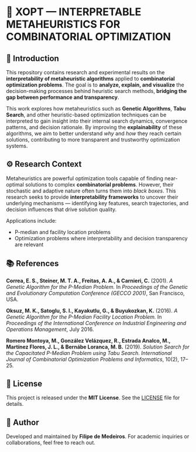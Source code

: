 # 🧠 XOPT — INTERPRETABLE METAHEURISTICS FOR COMBINATORIAL OPTIMIZATION

## 📘 Introduction

This repository contains research and experimental results on the **interpretability of metaheuristic algorithms** applied to **combinatorial optimization problems**. The goal is to **analyze, explain, and visualize** the decision-making processes behind heuristic search methods, **bridging the gap between performance and transparency**.

This work explores how metaheuristics such as **Genetic Algorithms**, **Tabu Search**, and other heuristic-based optimization techniques can be interpreted to gain insight into their internal search dynamics, convergence patterns, and decision rationale. By improving the **explainability** of these algorithms, we aim to better understand *why* and *how* they reach certain solutions, contributing to more transparent and trustworthy optimization systems.

## ⚙️ Research Context

Metaheuristics are powerful optimization tools capable of finding near-optimal solutions to complex **combinatorial problems**. However, their stochastic and adaptive nature often turns them into *black boxes*. This research seeks to provide **interpretability frameworks** to uncover their underlying mechanisms — identifying key features, search trajectories, and decision influences that drive solution quality.

Applications include:
- P-median and facility location problems  
- Optimization problems where interpretability and decision transparency are relevant

## 📚 References

**Correa, E. S., Steiner, M. T. A., Freitas, A. A., & Carnieri, C.** (2001).
*A Genetic Algorithm for the P-Median Problem.*
In *Proceedings of the Genetic and Evolutionary Computation Conference (GECCO 2001)*, San Francisco, USA.

**Oksuz, M. K., Satoglu, S. I., Kayakutlu, G., & Buyukozkan, K.** (2016).
*A Genetic Algorithm for the P-Median Facility Location Problem.*
In *Proceedings of the International Conference on Industrial Engineering and Operations Management*, July 2016.

**Romero Montoya, M., González Velázquez, R., Estrada Analco, M., Martínez Flores, J. L., & Bernábe Loranca, M. B.** (2019).
*Solution Search for the Capacitated P-Median Problem using Tabu Search.*
*International Journal of Combinatorial Optimization Problems and Informatics*, 10(2), 17–25.

## 🧾 License

This project is released under the **MIT License**.
See the [LICENSE](LICENSE) file for details.

## 👥 Author

Developed and maintained by **Filipe de Medeiros**.
For academic inquiries or collaborations, feel free to reach out.
